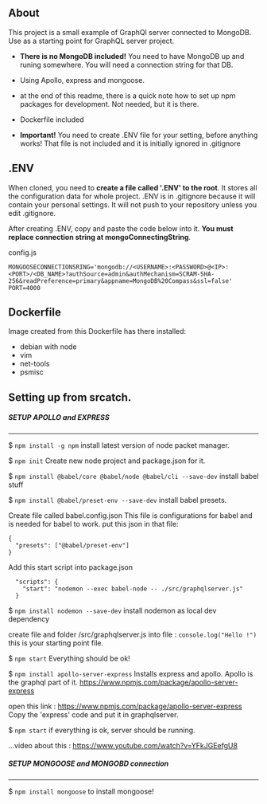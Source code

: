 ## About

This project is a small example of GraphQl server connected to MongoDB. Use as a starting point for GraphQL server project.

- **There is no MongoDB included!** You need to have MongoDB up and runing somewhere. You will need a connection string for that DB.
- Using Apollo, express and mongoose.
- at the end of this readme, there is a quick note how to set up npm packages for development. Not needed, but it is there.
- Dockerfile included

- **Important!** You need to create .ENV file for your setting, before anything works! That file is not included and it is initially ignored in .gitignore

## .ENV 

When cloned, you need to **create a file called '.ENV' to the root**. It stores all the configuration data for whole project.
.ENV is in .gitignore because it will contain your personal settings. It will not push to your repository unless you edit .gitignore.

After creating .ENV, copy and paste the code below into it. 
**You must replace connection string at mongoConnectingString**.  

config.js
```
MONGOOSECONNECTIONSRING='mongodb://<USERNAME>:<PASSWORD>@<IP>:<PORT>/<DB_NAME>?authSource=admin&authMechanism=SCRAM-SHA-256&readPreference=primary&appname=MongoDB%20Compass&ssl=false'
PORT=4000 
```
## Dockerfile

Image created from this Dockerfile has there installed:

- debian with node
- vim 
- net-tools
- psmisc

## Setting up from srcatch.

##### SETUP APOLLO and EXPRESS
------------------------

$ `npm install -g npm`
install latest version of node packet manager.

$ `npm init` 
Create new node project and package.json for it.

$ `npm install @babel/core @babel/node @babel/cli --save-dev`
install babel stuff

$ `npm install @babel/preset-env --save-dev`
install babel presets. 

Create file called babel.config.json
This file is configurations for babel and is needed for babel to work.
put this json in that file:

```
{
  "presets": ["@babel/preset-env"]
}
```

Add this start script into package.json

```
  "scripts": {
    "start": "nodemon --exec babel-node -- ./src/graphqlserver.js"
  }
 ```

$ `npm install nodemon --save-dev`
install nodemon as local dev dependency

create file and folder /src/graphqlserver.js
into file : `console.log("Hello !")`
this is your starting point file.

$ `npm start`
Everything should be ok! 

$ `npm install apollo-server-express` 
Installs express and apollo. Apollo is the graphql part of it.
https://www.npmjs.com/package/apollo-server-express

open this link : https://www.npmjs.com/package/apollo-server-express
Copy the 'express' code and put it in graphqlserver.

$ `npm start`
if everything is ok, server should be running.

...video about this : https://www.youtube.com/watch?v=YFkJGEefgU8

##### SETUP MONGOOSE and MONGOBD connection
----------------------

$ `npm install mongoose`
to install mongoose!

